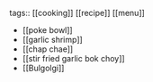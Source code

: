 tags:: [[cooking]] [[recipe]] [[menu]]

- [[poke bowl]]
- [[garlic shrimp]]
- [[chap chae]]
- [[stir fried garlic bok choy]]
- [[Bulgolgi]]
